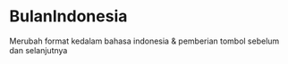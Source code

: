 # BulanIndonesia
Merubah format kedalam bahasa indonesia & pemberian tombol sebelum dan selanjutnya
